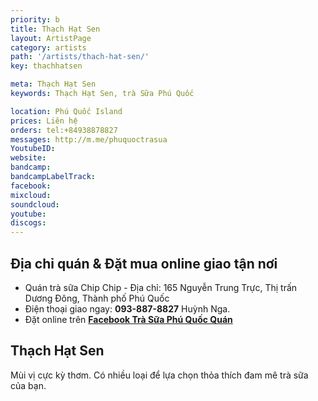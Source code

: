 ```yaml
---
priority: b
title: Thạch Hạt Sen
layout: ArtistPage
category: artists
path: '/artists/thach-hat-sen/'
key: thachhatsen

meta: Thạch Hạt Sen
keywords: Thạch Hạt Sen, trà Sữa Phú Quốc

location: Phú Quốc Island
prices: Liên hệ
orders: tel:+84938878827
messages: http://m.me/phuquoctrasua
YoutubeID: 
website: 
bandcamp: 
bandcampLabelTrack: 
facebook: 
mixcloud: 
soundcloud: 
youtube: 
discogs: 
---
```


## Địa chỉ quán & Đặt mua online giao tận nơi

- Quán trà sữa Chip Chip - Địa chỉ: 165 Nguyễn Trung Trực, Thị trấn Dương Đông, Thành phố Phú Quốc
- Điện thoại giao ngay: **093-887-8827** Huỳnh Nga.
- Đặt online trên [**Facebook Trà Sữa Phú Quốc Quán**](https://www.facebook.com/phuquoctrasua)


## Thạch Hạt Sen

Mùi vị cực kỳ thơm. Có nhiều loại để lựa chọn thỏa thích đam mê trà sữa của bạn.